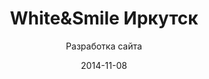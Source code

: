 ---
title: White&Smile Иркутск
subtitle: Разработка сайта
layout: default
modal-id: 1
date: 2014-11-08
img: wsirk.png
thumbnail: wsirk-thumbnail.png
alt: image-alt
project-date: Ноябрь 2014
client: Студия отбеливания зубов «White&Smile Иркутск»
category: Разработка сайта
site: http://www.wsirk.ru
description: Сайт работает на CMS 1С-Битрикс. Один из первых действительно больших и работающих сайтов в целой индустрии косметического отбеливания зубов. Студия предлагает уникальное косметическое отбеливание зубов по безопасной технологии. Сайт имеет множество встроенных модулей, начиная от слайдера и заканчивая прайсами, галереей и часто задаваемыми вопросами. Данные модули не входили в состав 1С-Битрикс.

---